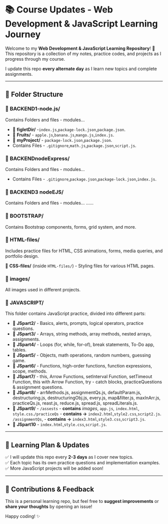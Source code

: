# 📚 Course Updates - Web Development & JavaScript Learning Journey  

Welcome to my **Web Development & JavaScript Learning Repository**! 🚀  
This repository is a collection of my notes, practice codes, and projects as I progress through my course.  

I update this repo **every alternate day** as I learn new topics and complete assignments.  

---

## 📂 Folder Structure  

### 🔹 **BACKEND1-node.js/**
Contains Folders and files - modules...

- 📁 **figletDir/** -`index.js`,`package-lock.json`,`package.json`.
- 📁 **Fruits/** - `apple.js`,`banana.js`,`mango.js`,`index.js`.
- 📁 **myProject/** - `package-lock.json`,`package.json`.
- Contains Files - `.gitignore`,`math.js`,`package.json`,`script.js`.

### 🔹 **BACKENDnodeExpress/**
Contains Folders and files - modules...
- Contains Files - `.gitignore`,`package.json`,`package-lock.json`,`index.js`.


### 🔹 **BACKEND3 nodeEJS/**
Contains Folders and files - modules...
......

### 🔹 **BOOTSTRAP/**  
Contains Bootstrap components, forms, grid system, and more.  

### 🔹 **HTML-files/**  
Includes practice files for HTML, CSS animations, forms, media queries, and portfolio design.  

📁 **CSS-files/** (inside `HTML-files/`) - Styling files for various HTML pages.  

### 🔹 **images/**  
All images used in different projects.  

### 🔹 **JAVASCRIPT/**  
This folder contains JavaScript practice, divided into different parts:  

- 📁 **JSpart2/** - Basics, alerts, prompts, logical operators, practice questions.  
- 📁 **JSpart3/** - Arrays, string methods, array methods, nested arrays, assignments.  
- 📁 **JSpart4/** - Loops (for, while, for-of), break statements, To-Do app, tables.  
- 📁 **JSpart5/** - Objects, math operations, random numbers, guessing game.  
- 📁 **JSpart6/** - Functions, high-order functions, function expressions, scope, methods.  
- 📁 **JSpart7/** - this, Arrow Functions, setInterval Function, setTimeout Function, this with Arrow Function, try - catch blocks, practiceQuestions & assignment questions.
- 📁 **JSpart8/** - arrMethods.js, assignmentQs.js, defaultParam.js, destructuring.js, destructuringObj.js, every.js, map&filter.js, maxInArr.js, practiceQs.js, reast.js, reduce.js, spread.js, spreadLiterals.js.
- 📁 **JSpart9/** - `/assests` - **contains** *images*, `app.js`, `index.html`, `style.css`.`/practiceQs` - **contains ->** `index2.html`,`style2.css`,`script2.js`. `/assignmentQs`, - **contains ->** `index3.html`,`style3.css`,`script3.js`.
- 📁 **JSpart10** - `index.html`,`style.css`,`script.js`.
---

## 📌 Learning Plan & Updates  

✅ I will update this repo every **2-3 days** as I cover new topics.  
✅ Each topic has its own practice questions and implementation examples.  
✅ More JavaScript projects will be added soon!  

---

## 🤝 Contributions & Feedback  

This is a personal learning repo, but feel free to **suggest improvements** or **share your thoughts** by opening an issue!  

Happy coding! ✨  
